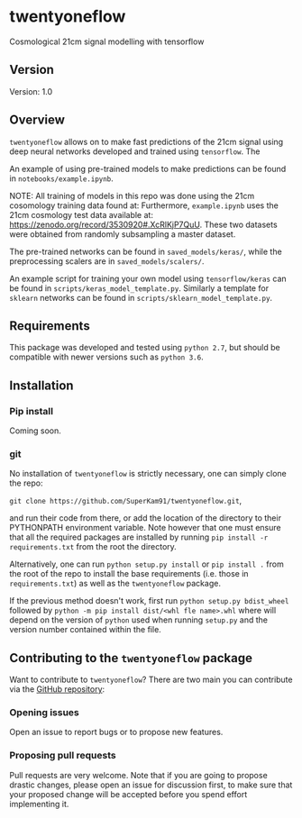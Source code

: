 # twentyoneflow
Cosmological 21cm signal modelling with tensorflow

## Version

Version: 1.0

## Overview

`twentyoneflow` allows on to make fast predictions of the 21cm signal using deep neural networks developed and trained using `tensorflow`. The

An example of using pre-trained models to make predictions can be found in `notebooks/example.ipynb`.

NOTE: All training of models in this repo was done using the 21cm cosomology training data found at: 
Furthermore, `example.ipynb` uses the 21cm cosmology test data available at: https://zenodo.org/record/3530920#.XcRlKjP7QuU.
These two datasets were obtained from randomly subsampling a master dataset.

The pre-trained networks can be found in `saved_models/keras/`, while the preprocessing scalers are in `saved_models/scalers/`.

An example script for training your own model using `tensorflow/keras` can be found in `scripts/keras_model_template.py`. 
Similarly a template for `sklearn` networks can be found in `scripts/sklearn_model_template.py`.


## Requirements

This package was developed and tested using `python 2.7`, but should be compatible with newer versions such as `python 3.6`.

## Installation

### Pip install

Coming soon.

### git

No installation of `twentyoneflow` is strictly necessary, one can simply clone the repo:

`git clone https://github.com/SuperKam91/twentyoneflow.git`,

and run their code from there, or add the location of the directory to their PYTHONPATH environment variable. 
Note however that one must ensure that all the required packages are installed by running `pip install -r requirements.txt` from
the root the directory.

Alternatively, one can run `python setup.py install` or `pip install .` from the root of the repo to install the base requirements (i.e. those in `requirements.txt`) as well as the `twentyoneflow` package.

If the previous method doesn't work, first run `python setup.py bdist_wheel` followed by `python -m pip install dist/<whl fle name>.whl` where <wheel file name> will depend on the version of `python` used when running `setup.py` and the version number contained within the file.

## Contributing to the `twentyoneflow` package

Want to contribute to `twentyoneflow`? There are two main you can contribute via the [GitHub repository](https://github.com/SuperKam91/twentyoneflow):

### Opening issues

Open an issue to report bugs or to propose new features.

### Proposing pull requests

Pull requests are very welcome. Note that if you are going to propose drastic changes, please open an issue for discussion first, to make sure that your proposed change will be accepted before you spend effort implementing it.
